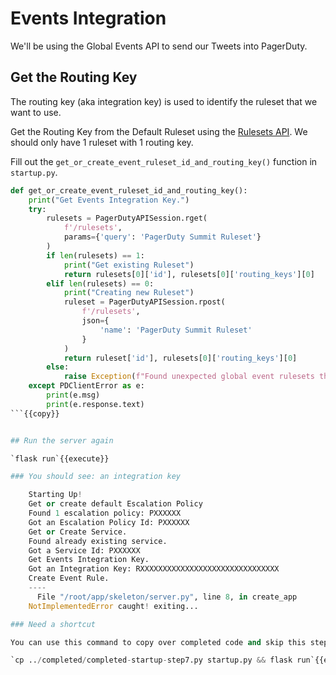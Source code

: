 # Events Integration

We'll be using the Global Events API to send our Tweets into PagerDuty.

## Get the Routing Key

The routing key (aka integration key) is used to identify the ruleset that we want to use.

Get the Routing Key from the Default Ruleset using the [Rulesets API](https://developer.pagerduty.com/api-reference/reference/REST/openapiv3.json/paths/~1rulesets/get). We should only have 1 ruleset with 1 routing key.

Fill out the `get_or_create_event_ruleset_id_and_routing_key()` function in `startup.py`.

```python
def get_or_create_event_ruleset_id_and_routing_key():
    print("Get Events Integration Key.")
    try:
        rulesets = PagerDutyAPISession.rget(
            f'/rulesets',
            params={'query': 'PagerDuty Summit Ruleset'}
        )
        if len(rulesets) == 1:
            print("Get existing Ruleset")
            return rulesets[0]['id'], rulesets[0]['routing_keys'][0]
        elif len(rulesets) == 0:
            print("Creating new Ruleset")
            ruleset = PagerDutyAPISession.rpost(
                f'/rulesets',
                json={
                    'name': 'PagerDuty Summit Ruleset'
                }
            )
            return ruleset['id'], rulesets[0]['routing_keys'][0]
        else:
            raise Exception(f"Found unexpected global event rulesets than expected. Found {len(rulesets)}")
    except PDClientError as e:
        print(e.msg)
        print(e.response.text)
```{{copy}}


## Run the server again

`flask run`{{execute}}

### You should see: an integration key

    Starting Up!
    Get or create default Escalation Policy
    Found 1 escalation policy: PXXXXXX
    Got an Escalation Policy Id: PXXXXXX
    Get or Create Service.
    Found already existing service.
    Got a Service Id: PXXXXXX
    Get Events Integration Key.
    Got an Integration Key: RXXXXXXXXXXXXXXXXXXXXXXXXXXXXXXX
    Create Event Rule.
    ----
      File "/root/app/skeleton/server.py", line 8, in create_app
    NotImplementedError caught! exiting...

### Need a shortcut

You can use this command to copy over completed code and skip this step.

`cp ../completed/completed-startup-step7.py startup.py && flask run`{{execute}}
